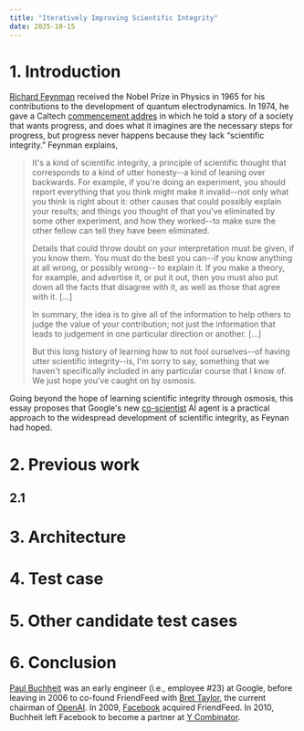 ```yaml
---
title: "Iteratively Improving Scientific Integrity"
date: 2025-10-15
---
```

<h1>1. Introduction</h1>
<p><a href="https://en.wikipedia.org/wiki/Richard_Feynman">Richard Feynman</a> received the Nobel Prize in Physics in 1965 for his contributions to the development of quantum electrodynamics. In 1974, he gave a Caltech <a href="https://faculty.sites.iastate.edu/tesfatsi/archive/tesfatsi/CargoCultScience.RichardFeynman1974.pdf">commencement addres</a> in which he told a story of a society that wants progress, and does what it imagines are the necessary steps for progress, but progress never happens because they lack “scientific integrity.” Feynman explains,</p>
<blockquote>
  <p>It's a kind of scientific integrity,
a principle of scientific thought that corresponds to a kind of utter honesty--a kind of
leaning over backwards. For example, if you're doing an experiment, you should report
everything that you think might make it invalid--not only what you think is right about
it: other causes that could possibly explain your results; and things you thought of that
you've eliminated by some other experiment, and how they worked--to make sure the
other fellow can tell they have been eliminated.</p>
  <p>Details that could throw doubt on your interpretation must be given, if you know them.
You must do the best you can--if you know anything at all wrong, or possibly wrong--
to explain it. If you make a theory, for example, and advertise it, or put it out, then you
must also put down all the facts that disagree with it, as well as those that agree with it. [...]</p>
  <p>In summary, the idea is to give all of the information to help others to judge the value
of your contribution; not just the information that leads to judgement in one particular
direction or another. [...]</p>
  <p>But this long history of learning how to not fool ourselves--of having utter scientific
integrity--is, I'm sorry to say, something that we haven't specifically included in any
particular course that I know of. We just hope you've caught on by osmosis.</p>
</blockquote>
<pp>Going beyond the hope of learning scientific integrity through osmosis, this essay proposes that Google's new <a href="https://research.google/blog/accelerating-scientific-breakthroughs-with-an-ai-co-scientist">co-scientist</a> AI agent is a practical approach to the widespread development of scientific integrity, as Feynan had hoped.</pp>
<br/>
<h1>2. Previous work</h1>
<h2>2.1 
<h1>3. Architecture</h1>
<h1>4. Test case</h1>
<h1>5. Other candidate test cases</h1>
<h1>6. Conclusion</h1>
<p><a href="https://en.wikipedia.org/wiki/Paul_Buchheit">Paul Buchheit</a> was an early engineer (i.e., employee #23) at Google, before leaving in 2006 to co-found FriendFeed with <a href="https://en.wikipedia.org/wiki/Bret_Taylor">Bret Taylor</a>, the current chairman of <a href="https://en.wikipedia.org/wiki/OpenAI">OpenAI</a>. In 2009, <a href="https://en.wikipedia.org/wiki/Facebook">Facebook</a> acquired FriendFeed. In 2010, Buchheit left Facebook to become a partner at <a href="https://en.wikipedia.org/wiki/Y_Combinator">Y Combinator</a>.</p>
